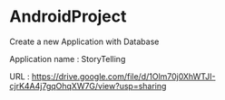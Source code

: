 # AndroidProject
Create a new Application with Database 

Application name : StoryTelling

URL : https://drive.google.com/file/d/1Olm70j0XhWTJI-cjrK4A4j7gqOhqXW7G/view?usp=sharing
